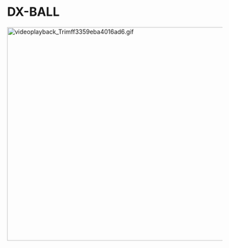 # DX-BALL
<a target="_blank" href="https://www.youtube.com/watch?v=OgcJygRiM_0"><img width="800" height="500"  src="https://s8.gifyu.com/images/videoplayback_Trimff3359eba4016ad6.gif" alt="videoplayback_Trimff3359eba4016ad6.gif" alt="Benim_Filmim_5_Trim.gifhttps://www.youtube.com/watch?v=OgcJygRiM_0" border="0" /></a>
 

